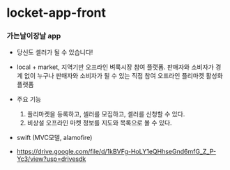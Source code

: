 # locket-app-front

### 가는날이장날 app
- 당신도 셀러가 될 수 있습니다!
- local + market, 지역기반 오프라인 벼룩시장 참여 플랫폼. 판매자와 소비자가 경계 없이 누구나 판매자와 소비자가 될 수 있는 직접 참여 오프라인 플리마켓 활성화 플랫폼

- 주요 기능 
    1. 플리마켓을 등록하고, 셀러를 모집하고, 셀러를 신청할 수 있다.
    2. 비상설 오프라인 마켓 정보를 지도와 목록으로 볼 수 있다.



- swift (MVC모델, alamofire)

- https://drive.google.com/file/d/1kBVFg-HoLY1eQHhseGnd6mfG_Z_P-Yc3/view?usp=drivesdk
